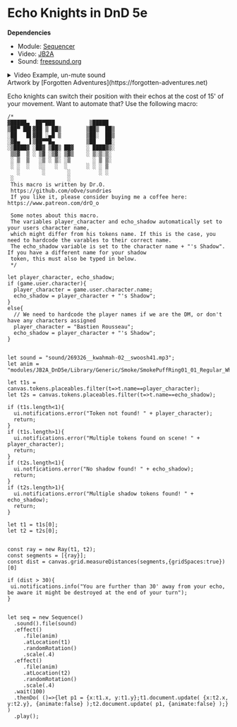 
# Echo Knights in DnD 5e
**Dependencies**
 * Module: [Sequencer](https://foundryvtt.com/packages/sequencer)
 * Video: [JB2A](https://github.com/Jules-Bens-Aa/JB2A_DnD5e)
 * Sound: [freesound.org](https://freesound.org/people/kwahmah_02/sounds/269326/)

<details>
 <summary>Video Example, un-mute sound</summary> 

https://user-images.githubusercontent.com/8543541/188287372-47365451-b959-4a39-90c7-a2c0239c7a63.mp4
</details>
Artwork by [Forgotten Adventures](https://forgotten-adventures.net)


Echo knights can switch their position with their echos at the cost of 15' of your movement. Want to automate that?
Use the following macro:

```JS
/*
▓█████▄  ██▀███           ▒█████  
▒██▀ ██▌▓██ ▒ ██▒        ▒██▒  ██▒
░██   █▌▓██ ░▄█ ▒        ▒██░  ██▒
░▓█▄   ▌▒██▀▀█▄          ▒██   ██░
░▒████▓ ░██▓ ▒██▒ ██▓    ░ ████▓▒░
 ▒▒▓  ▒ ░ ▒▓ ░▒▓░ ▒▓▒    ░ ▒░▒░▒░ 
 ░ ▒  ▒   ░▒ ░ ▒░ ░▒       ░ ▒ ▒░ 
 ░ ░  ░   ░░   ░  ░      ░ ░ ░ ▒  
   ░       ░       ░         ░ ░  
 ░                 ░              
 This macro is written by Dr.O.
 https://github.com/oOve/sundries
 If you like it, please consider buying me a coffee here: https://www.patreon.com/drO_o
 
 Some notes about this macro. 
 The variables player_character and echo_shadow automatically set to your users character name, 
 which might differ from his tokens name. If this is the case, you need to hardcode the varables to their correct name.
 The echo_shadow variable is set to the character name + "'s Shadow". If you have a different name for your shadow
 token, this must also be typed in below.
 */

let player_character, echo_shadow;
if (game.user.character){
  player_character = game.user.character.name;
  echo_shadow = player_character + "'s Shadow";
}
else{
  // We need to hardcode the player names if we are the DM, or don't have any characters assigned
  player_character = "Bastien Rousseau";
  echo_shadow = player_character + "'s Shadow";
}


let sound = "sound/269326__kwahmah-02__swoosh41.mp3";
let anim = "modules/JB2A_DnD5e/Library/Generic/Smoke/SmokePuffRing01_01_Regular_White_400x400.webm";

let t1s = canvas.tokens.placeables.filter(t=>t.name==player_character);
let t2s = canvas.tokens.placeables.filter(t=>t.name==echo_shadow);

if (t1s.length<1){
  ui.notifications.error("Token not found! " + player_character);
  return;
}
if (t1s.length>1){
  ui.notifications.error("Multiple tokens found on scene! " + player_character);
  return;
}
if (t2s.length<1){
  ui.notfications.error("No shadow found! " + echo_shadow);
  return;
}
if (t2s.length>1){
  ui.notifications.error("Multiple shadow tokens found! " + echo_shadow);
  return;
}

let t1 = t1s[0];
let t2 = t2s[0];


const ray = new Ray(t1, t2);
const segments = [{ray}];
const dist = canvas.grid.measureDistances(segments,{gridSpaces:true})[0]

if (dist > 30){
 ui.notifications.info("You are further than 30' away from your echo, be aware it might be destroyed at the end of your turn");
}


let seq = new Sequence()  
  .sound().file(sound)
  .effect()
     .file(anim)
     .atLocation(t1)
     .randomRotation()
     .scale(.4)
  .effect()
     .file(anim)
     .atLocation(t2)
     .randomRotation()
     .scale(.4)
  .wait(100)
  .thenDo( ()=>{let p1 = {x:t1.x, y:t1.y};t1.document.update( {x:t2.x, y:t2.y}, {animate:false} );t2.document.update( p1, {animate:false} );} )
  .play();
  
  ```
  
  
